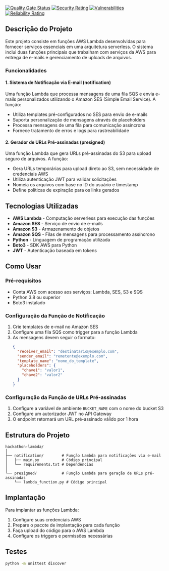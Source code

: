 
[![Quality Gate Status](https://sonarcloud.io/api/project_badges/measure?project=9SOAT_hackathon-lambda&metric=alert_status)](https://sonarcloud.io/summary/new_code?id=9SOAT_hackathon-lambda)
[![Security Rating](https://sonarcloud.io/api/project_badges/measure?project=9SOAT_hackathon-lambda&metric=security_rating)](https://sonarcloud.io/summary/new_code?id=9SOAT_hackathon-lambda)
[![Vulnerabilities](https://sonarcloud.io/api/project_badges/measure?project=9SOAT_hackathon-lambda&metric=vulnerabilities)](https://sonarcloud.io/summary/new_code?id=9SOAT_hackathon-lambda)
[![Reliability Rating](https://sonarcloud.io/api/project_badges/measure?project=9SOAT_hackathon-lambda&metric=reliability_rating)](https://sonarcloud.io/summary/new_code?id=9SOAT_hackathon-lambda)


## Descrição do Projeto

Este projeto consiste em funções AWS Lambda desenvolvidas para fornecer serviços essenciais em uma arquitetura serverless. O sistema inclui duas funções principais que trabalham com serviços da AWS para entrega de e-mails e gerenciamento de uploads de arquivos.

### Funcionalidades

#### 1. Sistema de Notificação via E-mail (notification)
Uma função Lambda que processa mensagens de uma fila SQS e envia e-mails personalizados utilizando o Amazon SES (Simple Email Service). A função:

- Utiliza templates pré-configurados no SES para envio de e-mails
- Suporta personalização de mensagens através de placeholders
- Processa mensagens de uma fila para comunicação assíncrona
- Fornece tratamento de erros e logs para rastreabilidade

#### 2. Gerador de URLs Pré-assinadas (presigned)
Uma função Lambda que gera URLs pré-assinadas do S3 para upload seguro de arquivos. A função:

- Gera URLs temporárias para upload direto ao S3, sem necessidade de credenciais AWS
- Utiliza autenticação JWT para validar solicitações
- Nomeia os arquivos com base no ID do usuário e timestamp
- Define políticas de expiração para os links gerados

## Tecnologias Utilizadas

- **AWS Lambda** - Computação serverless para execução das funções
- **Amazon SES** - Serviço de envio de e-mails
- **Amazon S3** - Armazenamento de objetos
- **Amazon SQS** - Filas de mensagens para processamento assíncrono
- **Python** - Linguagem de programação utilizada
- **Boto3** - SDK AWS para Python
- **JWT** - Autenticação baseada em tokens

## Como Usar

### Pré-requisitos
- Conta AWS com acesso aos serviços: Lambda, SES, S3 e SQS
- Python 3.8 ou superior
- Boto3 instalado

### Configuração da Função de Notificação
1. Crie templates de e-mail no Amazon SES
2. Configure uma fila SQS como trigger para a função Lambda
3. As mensagens devem seguir o formato:
   ```json
   {
     "receiver_email": "destinatario@exemplo.com",
     "sender_email": "remetente@exemplo.com", 
     "template_name": "nome_do_template",
     "placeholders": { 
       "chave1": "valor1",
       "chave2": "valor2"
     }
   }
   ```

### Configuração da Função de URLs Pré-assinadas
1. Configure a variável de ambiente `BUCKET_NAME` com o nome do bucket S3
2. Configure um autorizador JWT no API Gateway
3. O endpoint retornará um URL pré-assinado válido por 1 hora

## Estrutura do Projeto
```
hackathon-lambda/
│
├── notification/        # Função Lambda para notificações via e-mail
│   ├── main.py          # Código principal
│   └── requirements.txt # Dependências
│
└── presigned/           # Função Lambda para geração de URLs pré-assinadas
    └── lambda_function.py # Código principal
```

## Implantação

Para implantar as funções Lambda:

1. Configure suas credenciais AWS
2. Prepare o pacote de implantação para cada função
3. Faça upload do código para o AWS Lambda
4. Configure os triggers e permissões necessárias

## Testes


```bash
python -m unittest discover
```
